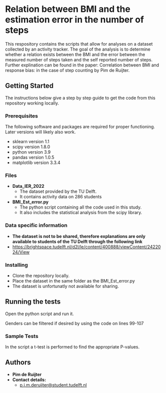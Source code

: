 
# Relation between BMI and the estimation error in the number of steps

This respository contains the scripts that allow for analyses on a dataset collected by an activity tracker. 
The goal of the analysis is to determine whether a relation exists between the BMI and the error between the measured number of steps taken and the self reported number of steps.
Further explination can be found in the paper: Correlation between BMI and response bias: in the case of step counting by Pim de Ruijter.

## Getting Started

The instructions below give a step by step guide to get the code from this repository working locally.

### Prerequisites

The following software and packages are required for proper functioning. Later versions will likely also work.
- sklearn version 1.1
- scipy version 1.8.0
- python version 3.9
- pandas version 1.0.5
- matplotlib version 3.3.4

 ### Files
- **Data_IER_2022**
  - The dataset provided by the TU Delft.
  - It contains activity data on 286 students
- **BMI_Est_error.py**
  - The python script containing all the code used in this study.
  - It also includes the statistical analysis from the scipy library.


### Data specific information
- **The dataset is not to be shared, therefore explanations are only available to students of the TU Delft through the following link**
- https://brightspace.tudelft.nl/d2l/le/content/400888/viewContent/2422024/View

### Installing

- Clone the repository locally.
- Place the dataset in the same folder as the BMI_Est_error.py
- The dataset is unfortunatly not available for sharing.

## Running the tests

Open the python script and run it.

Genders can be filtered if desired by using the code on lines 99-107

### Sample Tests

In the script a t-test is performed to find the appropriate P-values.


## Authors

  - **Pim de Ruijter**
  - **Contact details:**
    - p.j.m.deruijter@student.tudelft.nl
